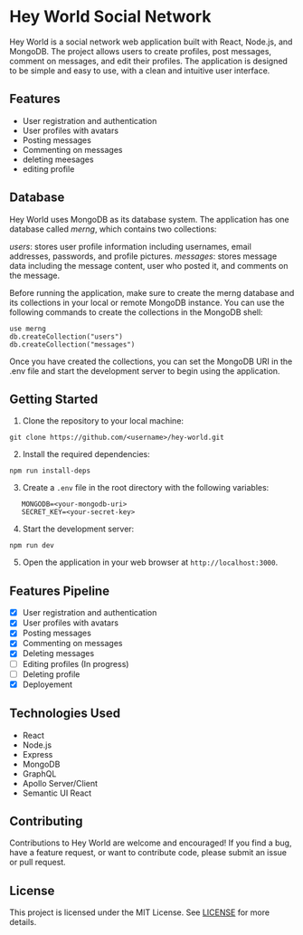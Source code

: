 # Hey World Social Network

Hey World is a social network web application built with React, Node.js, and MongoDB. The project allows users to create profiles, post messages, comment on messages, and edit their profiles. The application is designed to be simple and easy to use, with a clean and intuitive user interface.

## Features

- User registration and authentication
- User profiles with avatars
- Posting messages
- Commenting on messages
- deleting meesages
- editing profile

## Database
Hey World uses MongoDB as its database system. The application has one database called *merng*, which contains two collections:

*users*: stores user profile information including usernames, email addresses, passwords, and profile pictures.
*messages*: stores message data including the message content, user who posted it, and comments on the message.

Before running the application, make sure to create the merng database and its collections in your local or remote MongoDB instance. You can use the following commands to create the collections in the MongoDB shell:

```
use merng
db.createCollection("users")
db.createCollection("messages")
```

Once you have created the collections, you can set the MongoDB URI in the .env file and start the development server to begin using the application.

## Getting Started

1. Clone the repository to your local machine:

```
git clone https://github.com/<username>/hey-world.git
```

2. Install the required dependencies:

```
npm run install-deps
```
3. Create a `.env` file in the root directory with the following variables:
```
   MONGODB=<your-mongodb-uri>
   SECRET_KEY=<your-secret-key>
   ```

4. Start the development server:

```
npm run dev
```

5. Open the application in your web browser at `http://localhost:3000`.

## Features Pipeline

- [x] User registration and authentication
- [x] User profiles with avatars
- [x] Posting messages
- [x] Commenting on messages
- [x] Deleting messages
- [ ] Editing profiles (In progress)
- [ ] Deleting profile
- [x] Deployement

## Technologies Used

- React
- Node.js
- Express
- MongoDB
- GraphQL
- Apollo Server/Client
- Semantic UI React

## Contributing

Contributions to Hey World are welcome and encouraged! If you find a bug, have a feature request, or want to contribute code, please submit an issue or pull request.

## License

This project is licensed under the MIT License. See [LICENSE](LICENSE) for more details.
